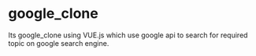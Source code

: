 # google_clone

Its google_clone using VUE.js which use google api to search for required topic on google search engine.
